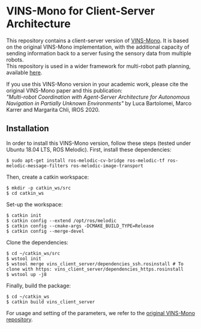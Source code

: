 # VINS-Mono for Client-Server Architecture
This repository contains a client-server version of [VINS-Mono](https://github.com/HKUST-Aerial-Robotics/VINS-Mono). It is based on the original VINS-Mono implementation, with the additional capacity of sending information back to a server fusing the sensory data from multiple robots.  
This repository is used in a wider framework for multi-robot path planning, available [here](https://github.com/VIS4ROB-lab/multi_robot_coordination).  

If you use this VINS-Mono version in your academic work, please cite the original VINS-Mono paper and this publication:  
_"Multi-robot Coordination with Agent-Server Architecture for Autonomous Navigation in Partially Unknown Environments"_ by Luca Bartolomei, Marco Karrer and Margarita Chli, IROS 2020.

## Installation  
In order to install this VINS-Mono version, follow these steps (tested under Ubuntu 18.04 LTS, ROS Melodic).
First, install these dependencies:
```
$ sudo apt-get install ros-melodic-cv-bridge ros-melodic-tf ros-melodic-message-filters ros-melodic-image-transport
```  

Then, create a catkin workspace:
```
$ mkdir -p catkin_ws/src
$ cd catkin_ws
```
Set-up the workspace:
```
$ catkin init
$ catkin config --extend /opt/ros/melodic
$ catkin config --cmake-args -DCMAKE_BUILD_TYPE=Release
$ catkin config --merge-devel
```

Clone the dependencies:
```
$ cd ~/catkin_ws/src
$ wstool init
$ wstool merge vins_client_server/dependencies_ssh.rosinstall # To clone with https: vins_client_server/dependencies_https.rosinstall
$ wstool up -j8
```  

Finally, build the package:
```
$ cd ~/catkin_ws
$ catkin build vins_client_server
```  

For usage and setting of the parameters, we refer to the [original VINS-Mono repository](https://github.com/HKUST-Aerial-Robotics/VINS-Mono).
